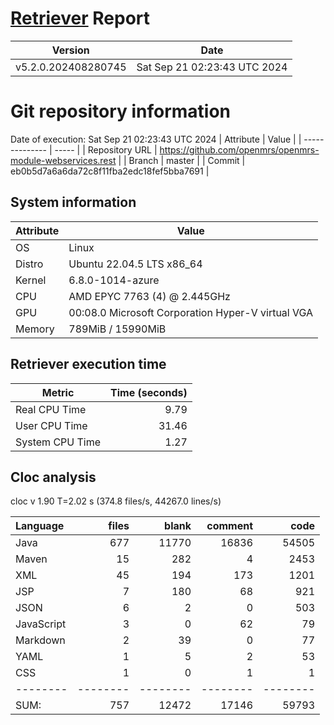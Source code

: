 # [Retriever](https://github.com/PalladioSimulator/Palladio-ReverseEngineering-Retriever) Report
| Version | Date |
| ------- | ---- |
| v5.2.0.202408280745 | Sat Sep 21 02:23:43 UTC 2024 |

# Git repository information
Date of execution: Sat Sep 21 02:23:43 UTC 2024
|    Attribute   | Value |
| -------------- | ----- |
| Repository URL | https://github.com/openmrs/openmrs-module-webservices.rest |
| Branch         | master |
| Commit         | eb0b5d7a6a6da72c8f11fba2edc18fef5bba7691 |


## System information
| Attribute | Value |
| --------- | ----- |
| OS | Linux  |
| Distro | Ubuntu 22.04.5 LTS x86_64  |
| Kernel | 6.8.0-1014-azure  |
| CPU | AMD EPYC 7763 (4) @ 2.445GHz  |
| GPU | 00:08.0 Microsoft Corporation Hyper-V virtual VGA  |
| Memory | 789MiB / 15990MiB  |

## Retriever execution time
| Metric | Time (seconds) |
| --- | ---: |
| Real CPU Time | 9.79 |
| User CPU Time | 31.46 |
| System CPU Time | 1.27 |
<!--
Explainations:
- __Real CPU Time__: actual time the command has run (can be less than total time spent in user and system mode for multi-threaded processes)
- __User CPU Time__: time the command has spent running in user mode
- __System CPU Time__: time the command has spent running in system or kernel mode
-->

## Cloc analysis
cloc v 1.90  T=2.02 s (374.8 files/s, 44267.0 lines/s)

Language|files|blank|comment|code
:-------|-------:|-------:|-------:|-------:
Java|677|11770|16836|54505
Maven|15|282|4|2453
XML|45|194|173|1201
JSP|7|180|68|921
JSON|6|2|0|503
JavaScript|3|0|62|79
Markdown|2|39|0|77
YAML|1|5|2|53
CSS|1|0|1|1
--------|--------|--------|--------|--------
SUM:|757|12472|17146|59793
